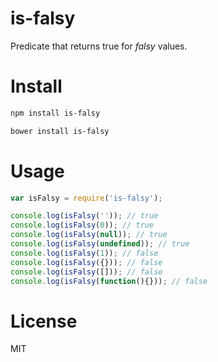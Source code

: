 # is-falsy

Predicate that returns true for *falsy* values.

# Install

```bash
npm install is-falsy
```

```bash
bower install is-falsy
```

# Usage

```javascript
var isFalsy = require('is-falsy');

console.log(isFalsy('')); // true
console.log(isFalsy(0)); // true
console.log(isFalsy(null)); // true
console.log(isFalsy(undefined)); // true
console.log(isFalsy(1)); // false
console.log(isFalsy({})); // false
console.log(isFalsy([])); // false
console.log(isFalsy(function(){})); // false
```

# License

MIT
